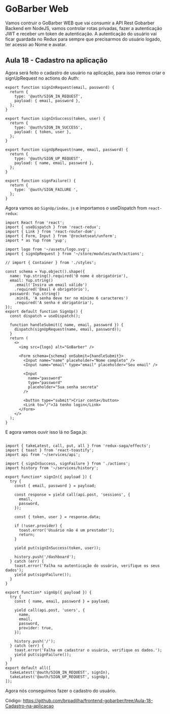 # GoBarber Web

Vamos contruir o GoBarber WEB que vai consumir a API Rest Gobarber Backend em NodeJS, vamos controlar rotas privadas, fazer a autenticação JWT e receber um token de autenticação. A autenticação do usuário vai ficar guardada no Redux para sempre que precisarmos do usuário logado, ter acesso ao Nome e avatar.

## Aula 18 - Cadastro na aplicação

Agora será feito o cadastro de usuário na aplicação, para isso iremos criar o signUpRequest no actions do Auth:

```
export function signInRequest(email, password) {
  return {
    type: '@auth/SIGN_IN_REQUEST',
    payload: { email, password },
  };
}

export function signInSuccess(token, user) {
  return {
    type: '@auth/SIGN_IN_SUCCESS',
    payload: { token, user },
  };
}

export function signUpRequest(name, email, password) {
  return {
    type: '@auth/SIGN_UP_REQUEST',
    payload: { name, email, password },
  };
}

export function signFailure() {
  return {
    type: '@auth/SIGN_FAILURE ',
  };
}
```

Agora vamos ao `SignUp/index.js` e importamos o useDispatch from `react-redux`:

```
import React from 'react';
import { useDispatch } from 'react-redux';
import { Link } from 'react-router-dom';
import { Form, Input } from '@rocketseat/unform';
import * as Yup from 'yup';

import logo from '~/assets/logo.svg';
import { signUpRequest } from '~/store/modules/auth/actions';

// import { Container } from './styles';

const schema = Yup.object().shape({
  name: Yup.string().required('O nome é obrigatório'),
  email: Yup.string()
    .email('Insira um email válido')
    .required('Email é obrigatório'),
  password: Yup.string()
    .min(6, 'A senha deve ter no mínimo 6 caracteres')
    .required('A senha é obrigatória'),
});
export default function SignUp() {
  const dispatch = useDispatch();

  function handleSubmit({ name, email, password }) {
    dispatch(signUpRequest(name, email, password));
  }
  return (
    <>
      <img src={logo} alt="GoBarber" />

      <Form schema={schema} onSubmit={handleSubmit}>
        <Input name="name" placeholder="Nome completo" />
        <Input name="email" type="email" placeholder="Seu email" />

        <Input
          name="password"
          type="password"
          placeholder="Sua senha secreta"
        />

        <button type="submit">Criar conta</button>
        <Link to="/">Já tenho login</Link>
      </Form>
    </>
  );
}

```

E agora vamos ouvir isso lá no Saga.js:

```

import { takeLatest, call, put, all } from 'redux-saga/effects';
import { toast } from 'react-toastify';
import api from '~/services/api';

import { signInSuccess, signFailure } from './actions';
import history from '~/services/history';

export function* signIn({ payload }) {
  try {
    const { email, password } = payload;

    const response = yield call(api.post, 'sessions', {
      email,
      password,
    });

    const { token, user } = response.data;

    if (!user.provider) {
      toast.error('Usuário não é um prestador');
      return;
    }

    yield put(signInSuccess(token, user));

    history.push('/dashboard');
  } catch (err) {
    toast.error('Falha na autenticação do usuário, verifique os seus dados');
    yield put(signFailure());
  }
}

export function* signUp({ payload }) {
  try {
    const { name, email, password } = payload;

    yield call(api.post, 'users', {
      name,
      email,
      password,
      provider: true,
    });

    history.push('/');
  } catch (err) {
    toast.error('Falha em cadastrar o usuário, verifique os dados.');
    yield put(signFailure());
  }
}
export default all([
  takeLatest('@auth/SIGN_IN_REQUEST', signIn),
  takeLatest('@auth/SIGN_UP_REQUEST', signUp),
]);
```

Agora nós conseguimos fazer o cadastro do usuário.

Código: https://github.com/brpadilha/frontend-gobarber/tree/Aula-18-Cadastro-na-aplicacao

```

```
